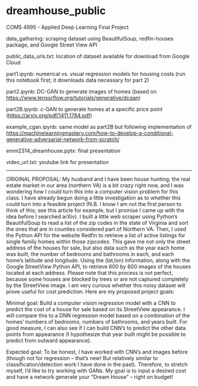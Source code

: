 # dreamhouse_public
COMS 4995 - Applied Deep Learning Final Project

data_gathering: scraping dataset using BeautifulSoup, redfin-houses package, and Google Street View API

public_data_urls.txt: location of dataset available for download from Google Cloud

part1.ipynb: numerical vs. visual regression models for housing costs (run this notebook first; it downloads data necessary for part 2)

part2.ipynb: DC-GAN to generate images of homes (based on https://www.tensorflow.org/tutorials/generative/dcgan)

part2B.ipynb: c-GAN to generate homes at a specific price point (https://arxiv.org/pdf/1411.1784.pdf)

example_cgan.ipynb: same model as part2B but following implementation of https://machinelearningmastery.com/how-to-develop-a-conditional-generative-adversarial-network-from-scratch/

emm2314_dreamhouse.pptx: final presentation

video_url.txt: youtube link for presentation

--------------------------------------------------------------------------------

ORIGINAL PROPOSAL:
My husband and I have been house hunting; the real estate market in our area (northern VA) is a bit crazy right now, and I was wondering how I could turn this into a computer vision problem for this class. I have already begun doing a little investigation as to whether this could turn into a feasible project (N.B. I know I am not the first person to think of this; see this article for example, but I promise I came up with the idea before I searched arXiv). I built a little web scraper using Python’s BeautifulSoup to read a list of the zip codes in the state of Virginia and sort the ones that are in counties considered part of Northern VA. Then, I used the Python API for the website Redfin to retrieve a list of active listings for single family homes within those zipcodes. This gave me not only the street address of the houses for sale, but also data such as the year each home was built, the number of bedrooms and bathrooms in each, and each home’s latitude and longitude. Using the (lat,lon) information, along with the Google StreetView Python API, to retrieve 600 by 600 images of the houses located at each address. Please note that this process is not perfect, because some houses are blocked by trees or are not captured completely by the StreetView image. I am very curious whether this noisy dataset will prove useful for cost prediction. Here are my proposed project goals:

Minimal goal: Build a computer vision regression model with a CNN to predict the cost of a house for sale based on its StreetView appearance. I will compare this to a DNN regression model based on a combination of the homes’ numbers of bedrooms, numbers of bathrooms, and years built. For good measure, I can also see if I can build CNN’s to predict the other data points from appearance (I hypothesize that year built might be possible to predict from outward appearance).

Expected goal: To be honest, I have worked with CNN’s and images before (though not for regression – that’s new! But relatively similar to classification/detection work I have done in the past). Therefore, to stretch myself, I’d like to try working with GANs. My goal is to input a desired cost and have a network generate your “Dream House” – right on budget! 
